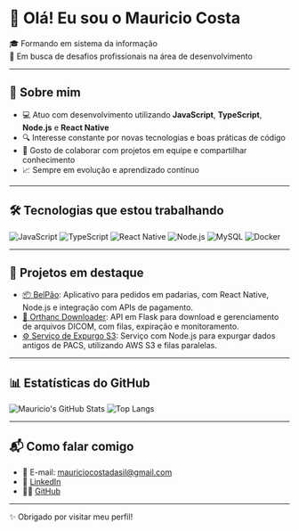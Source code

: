 # 👋 Olá! Eu sou o Mauricio Costa

🎓 Formando em sistema da informação  
🚀 Em busca de desafios profissionais na área de desenvolvimento

---

## 🧠 Sobre mim

- 💻 Atuo com desenvolvimento utilizando **JavaScript**, **TypeScript**, **Node.js** e **React Native**
- 🔍 Interesse constante por novas tecnologias e boas práticas de código
- 🤝 Gosto de colaborar com projetos em equipe e compartilhar conhecimento
- 📈 Sempre em evolução e aprendizado contínuo

---

## 🛠️ Tecnologias que estou trabalhando

![JavaScript](https://img.shields.io/badge/-JavaScript-black?style=flat-square&logo=javascript)
![TypeScript](https://img.shields.io/badge/-TypeScript-black?style=flat-square&logo=typescript)
![React Native](https://img.shields.io/badge/-React%20Native-black?style=flat-square&logo=react)
![Node.js](https://img.shields.io/badge/-Node.js-black?style=flat-square&logo=node.js)
![MySQL](https://img.shields.io/badge/-MySQL-black?style=flat-square&logo=mysql)
![Docker](https://img.shields.io/badge/-Docker-black?style=flat-square&logo=docker)

---

## 🚀 Projetos em destaque

- [📦 BelPão](https://github.com/MauricioCostaDaSilva/belp-o): Aplicativo para pedidos em padarias, com React Native, Node.js e integração com APIs de pagamento.
- [📁 Orthanc Downloader](https://github.com/MauricioCostaDaSilva): API em Flask para download e gerenciamento de arquivos DICOM, com filas, expiração e monitoramento.
- [⚙️ Serviço de Expurgo S3](https://github.com/MauricioCostaDaSilva): Serviço com Node.js para expurgar dados antigos de PACS, utilizando AWS S3 e filas paralelas.

---

## 📊 Estatísticas do GitHub

![Mauricio's GitHub Stats](https://github-readme-stats.vercel.app/api?username=MauricioCostaDaSilva&show_icons=true&theme=radical)
![Top Langs](https://github-readme-stats.vercel.app/api/top-langs/?username=MauricioCostaDaSilva&layout=compact&theme=radical)

---

## 📬 Como falar comigo

- 📧 E-mail: mauriciocostadasil@gmail.com  
- 💼 [LinkedIn](https://www.linkedin.com/in/mauriciocostadasilva/)  
- 🧑‍💻 [GitHub](https://github.com/MauricioCostaDaSilva)

---

✨ Obrigado por visitar meu perfil!
